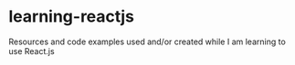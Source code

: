 # learning-reactjs
Resources and code examples used and/or created while I am learning to use React.js
